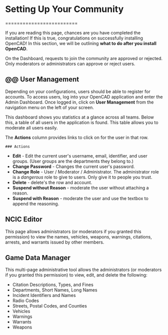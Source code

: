 # Setting Up Your Community
=========================

If you are reading this page, chances are you have completed the installation! If this is true, congratulations on successfully installing OpenCAD! In this section, we will be outlining **what to do after you install OpenCAD**.

On the Dashboard, requests to join the community are approved or rejected. Only moderators or administrators can approve or reject users.

 @@ User Management
---------------

Depending on your configurations, users should be able to register for accounts. To access users, log into your OpenCAD application and enter the Admin Dashboard. Once logged in, click on **User Management** from the navigation menu on the left of your screen.

This dashboard shows you statistics at a glance across all teams. Below this, a table of all users in the application is found. This table allows you to moderate all users easily.

The **Actions** column provides links to click on for the user in that row.
    
    ### Actions

*   **Edit** - Edit the current user's username, email, identifier, and user groups. (User groups are the departments they belong to.)
*   **Change Password** - Changes the current user's password.
*   **Change Role** - User / Moderator / Administrator. The administrator role is a _dangerous_ role to give to users. Only give it to people you trust.
*   **Delete** - delete's the row and account.
*   **Suspend without Reason** - moderate the user without attaching a reason.
*   **Suspend with Reason** - moderate the user and use the textbox to append the reasoning.

NCIC Editor
-----------

This page allows administrators (or moderators if you granted this permission) to view the names, vehicles, weapons, warnings, citations, arrests, and warrants issued by other members.

Game Data Manager
-----------------

This multi-page administrative tool allows the administrators (or moderators if you granted this permission) to view, edit, and delete the following:

*   Citation Descriptions, Types, and Fines
*   Departments, Short Names, Long Names
*   Incident Identifiers and Names
*   Radio Codes
*   Streets, Postal Codes, and Counties
*   Vehicles
*   Warnings
*   Warrants
*   Weapons